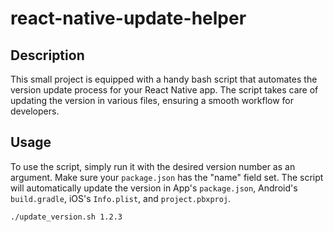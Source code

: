 # react-native-update-helper

## Description
This small project is equipped with a handy bash script that automates the version update process for your React Native app. The script takes care of updating the version in various files, ensuring a smooth workflow for developers.

## Usage
To use the script, simply run it with the desired version number as an argument. Make sure your `package.json` has the "name" field set. The script will automatically update the version in App's `package.json`, Android's `build.gradle`, iOS's `Info.plist`, and `project.pbxproj`.

```bash
./update_version.sh 1.2.3
